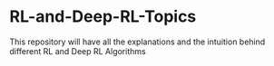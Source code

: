 # RL-and-Deep-RL-Topics
This repository will have all the explanations and the intuition behind different RL and Deep RL Algorithms
